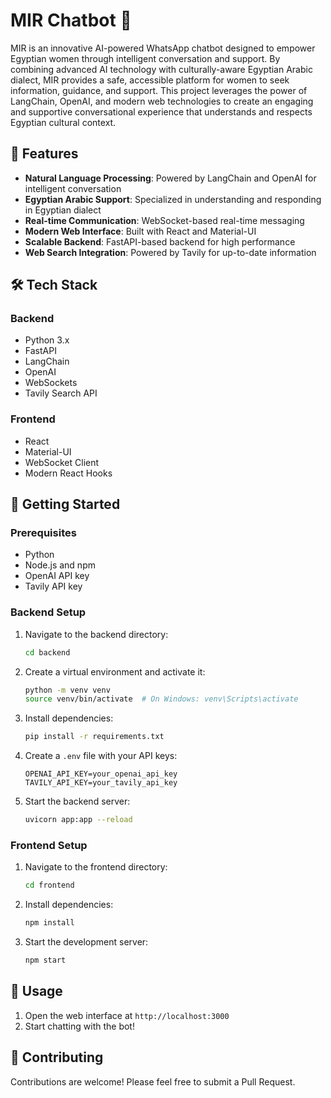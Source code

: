 # MIR Chatbot 🤖

MIR is an innovative AI-powered WhatsApp chatbot designed to empower Egyptian women through intelligent conversation and support. By combining advanced AI technology with culturally-aware Egyptian Arabic dialect, MIR provides a safe, accessible platform for women to seek information, guidance, and support. This project leverages the power of LangChain, OpenAI, and modern web technologies to create an engaging and supportive conversational experience that understands and respects Egyptian cultural context.

## 🌟 Features

- **Natural Language Processing**: Powered by LangChain and OpenAI for intelligent conversation
- **Egyptian Arabic Support**: Specialized in understanding and responding in Egyptian dialect
- **Real-time Communication**: WebSocket-based real-time messaging
- **Modern Web Interface**: Built with React and Material-UI
- **Scalable Backend**: FastAPI-based backend for high performance
- **Web Search Integration**: Powered by Tavily for up-to-date information

## 🛠️ Tech Stack

### Backend
- Python 3.x
- FastAPI
- LangChain
- OpenAI
- WebSockets
- Tavily Search API

### Frontend
- React 
- Material-UI
- WebSocket Client
- Modern React Hooks

## 🚀 Getting Started

### Prerequisites
- Python 
- Node.js and npm
- OpenAI API key
- Tavily API key

### Backend Setup
1. Navigate to the backend directory:
   ```bash
   cd backend
   ```

2. Create a virtual environment and activate it:
   ```bash
   python -m venv venv
   source venv/bin/activate  # On Windows: venv\Scripts\activate
   ```

3. Install dependencies:
   ```bash
   pip install -r requirements.txt
   ```

4. Create a `.env` file with your API keys:
   ```
   OPENAI_API_KEY=your_openai_api_key
   TAVILY_API_KEY=your_tavily_api_key
   ```

5. Start the backend server:
   ```bash
   uvicorn app:app --reload
   ```

### Frontend Setup
1. Navigate to the frontend directory:
   ```bash
   cd frontend
   ```

2. Install dependencies:
   ```bash
   npm install
   ```

3. Start the development server:
   ```bash
   npm start
   ```

## 📱 Usage

1. Open the web interface at `http://localhost:3000`
3. Start chatting with the bot!

## 🤝 Contributing

Contributions are welcome! Please feel free to submit a Pull Request.


